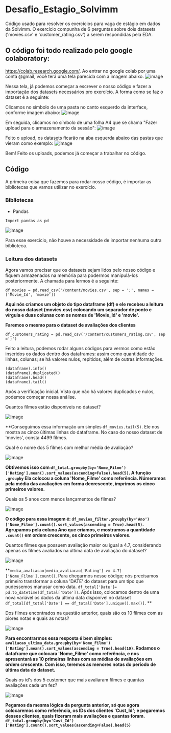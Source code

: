 # Desafio_Estagio_Solvimm
Código usado para resolver os exercícios para vaga de estágio em dados da Solvimm.
O exercício compunha de 6 perguntas sobre dois datasets ('movies.csv' e 'customer_rating.csv') a serem respondidas pela EDA.

## O código foi todo realizado pelo google colaboratory:
https://colab.research.google.com/.
Ao entrar no google colab por uma conta @gmail, você terá uma tela parecida com a imagem abaixo.
![image](https://user-images.githubusercontent.com/72059691/133719861-df52b9d7-d9e0-4dc4-8fb8-ecc6a5dad7e2.png)

Nessa tela, já podemos começar a escrever o nosso código e fazer a importação dos datasets necessários pro exercício.
A forma como se faz o dataset é a seguinte:

Clicamos no símbolo de uma pasta no canto esquerdo da interface, conforme imagem abaixo:
![image](https://user-images.githubusercontent.com/72059691/133720728-a82ea3a9-5f41-46ee-9dda-8b3ac109cf6e.png)


Em seguida, clicamos no símbolo de uma folha A4 que se chama "Fazer upload para o armazenamento da sessão":
![image](https://user-images.githubusercontent.com/72059691/133720361-2d187908-eea2-4d37-9db3-83432094344c.png)

Feito o upload, os datasets ficarão na aba esquerda abaixo das pastas que vieram como exemplo:
![image](https://user-images.githubusercontent.com/72059691/133720505-29f8a0f8-8b97-493b-b0c0-f16758c9bb68.png)

Bem!
Feito os uploads, podemos já começar a trabalhar no código.

## Código

A primeira coisa que fazemos para rodar nosso código, é importar as bibliotecas que vamos utilizar no exercício.

### Bibliotecas
- Pandas

```
Import pandas as pd
```
![image](https://user-images.githubusercontent.com/72059691/133721254-8ba46688-67d9-4966-add0-02656a0ff9e5.png)

Para esse exercício, não houve a necessidade de importar nenhuma outra biblioteca.

### Leitura dos datasets

Agora vamos precisar que os datasets sejam lidos pelo nosso código  e fiquem armazenados na memória para podermos manipulá-los posteriormente. A chamada para lermos é a seguinte:

```
df_movies = pd.read_csv('/content/movies.csv', sep = ';', names =['Movie_Id', 'movie'])
```
**Aqui nós criamos um objeto do tipo dataframe (df) e ele recebeu a leitura do nosso dataset (movies.csv) colocando um separador de ponto e vírgula e duas colunas com os nomes de 'Movie_Id' e 'movie'.**

**Faremos o mesmo para o dataset de avaliações dos clientes**

```
df_customers_rating = pd.read_csv('/content/customers_rating.csv', sep =';')
```

Feito a leitura, podemos rodar alguns códigos para vermos como estão inseridos os dados dentro dos dataframes: assim como quantidade de linhas, colunas; se há valores nulos, repitidos, além de outras informações.

```
(dataframe).info()
(dataframe).duplicated()
(dataframe).head()
(dataframe).tail()
```

Após a verificação inicial. Visto que não há valores duplicados e nulos, podemos começar nossa análise.

Quantos filmes estão disponíveis no dataset?

![image](https://user-images.githubusercontent.com/72059691/133722897-03f1e78d-4c29-4e9f-8de7-862610bd20c0.png)

**Conseguimos essa informação um simples ```df_movies.tail(5)```. Ele nos mostra as cinco últimas linhas do dataframe. No caso do nosso dataset de 'movies', consta 4499 filmes.

Qual é o nome dos 5 filmes com melhor média de avaliação?

![image](https://user-images.githubusercontent.com/72059691/133723156-8e7f64b9-ac6c-4948-b6ae-60c9fb6588fc.png)

**Obtivemos isso com ```df_total.groupby(by='Nome_Filme')['Rating'].mean().sort_values(ascending=False).head(5)```. A função ```.groupby``` Ela colocou a coluna 'Nome_Filme' como referência. Númeramos pela média das avaliações em forma decrescente, imprimos os cinco primeiros valores.**

Quais os 5 anos com menos lançamentos de filmes?

![image](https://user-images.githubusercontent.com/72059691/133723557-0033b892-3767-41e2-a501-aa4f95ca0988.png)

**O código para essa imagem é: ```df_movies_filter.groupby(by='Ano')['Nome_Filme'].count().sort_values(ascending = True).head(5)```. Agrupamos pela coluna Ano que criamos, e mostramos a quantidade ```.count()``` em ordem crescente, os cinco primeiros valores.**

Quantos filmes que possuem avaliação maior ou igual a 4.7, considerando apenas os filmes avaliados na última data de avaliação do dataset?

![image](https://user-images.githubusercontent.com/72059691/133723886-f91d77eb-ccf5-4b41-9447-ec5a4abe9e89.png)


**```media_avaliacao[media_avaliacao['Rating'] >= 4.7]['Nome_Filme'].count()```. Para chegarmos nesse código; nós precisamos primeiro transformar a coluna 'DATE' do dataset para um tipo que pudessemos manusar como data. ```df_total['Date']= pd.to_datetime(df_total['Date'])```. Após isso, colocamos dentro de uma nova variável os dados da última data disponível no dataset ```df_total[df_total['Date'] == df_total['Date'].unique().max()]```. **

Dos filmes encontrados na questão anterior, quais são os 10 filmes com as piores notas e
quais as notas?

![image](https://user-images.githubusercontent.com/72059691/133729676-551d5bf1-9c48-4256-9439-0a15d1a868fe.png)


**Para encontrarmos essa resposta é bem simples: ```avaliacao_ultima_data.groupby(by='Nome_Filme')['Rating'].mean().sort_values(ascending = True).head(10)```. Rodamos o dataframe que colocara 'Nome_Filme' como referência, e nos apresentará as 10 primeiras linhas com as médias de avaliações em ordem crescente. Com isso, teremos as menores notas do período de última data do dataset.**

Quais os id's dos 5 customer que mais avaliaram filmes e quantas avaliações cada um fez?

![image](https://user-images.githubusercontent.com/72059691/133729822-c588f0b7-50da-4ff1-b23c-a7ee0379568e.png)


**Pegamos da mesma lógica da pergunta anterior, só que agora colocaremos como referência, os IDs dos clientes 'Cust_Id'; e pegaremos desses clientes, quais fizeram mais avaliações e quantas foram. ```df_total.groupby(by='Cust_Id')['Rating'].count().sort_values(ascending=False).head(5)```**



















